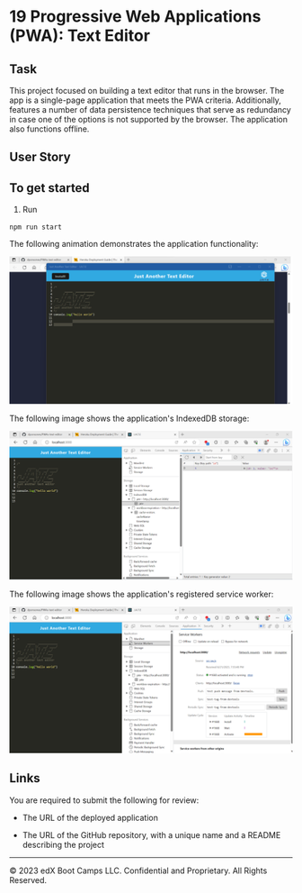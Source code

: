 # 19 Progressive Web Applications (PWA): Text Editor

## Task

This project focused on building a text editor that runs in the browser. The app is a single-page application that meets the PWA criteria. Additionally, features a number of data persistence techniques that serve as redundancy in case one of the options is not supported by the browser. The application also functions offline.

## User Story


## To get started
1. Run
```
npm run start
```

The following animation demonstrates the application functionality:

![Demonstration of the finished Module 19 Challenge being used in the browser and then installed.](./Assets/PWA-2.png)

The following image shows the application's IndexedDB storage:

![Demonstration of the finished Module 19 Challenge with a manifest file in the browser.](./Assets/PWA-1.png)

The following image shows the application's registered service worker:

![Demonstration of the finished Module 19 Challenge with a registered service worker in the browser.](./Assets/PWA-3.png)


## Links

You are required to submit the following for review:

* The URL of the deployed application

* The URL of the GitHub repository, with a unique name and a README describing the project

- - -
© 2023 edX Boot Camps LLC. Confidential and Proprietary. All Rights Reserved.
